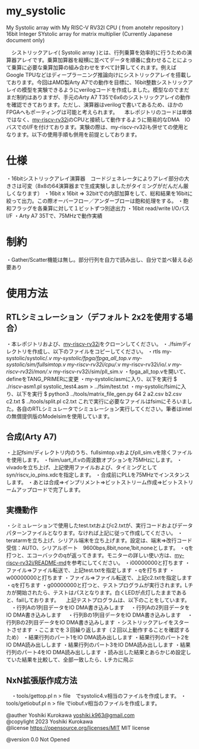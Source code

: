 # my_systolic

My Systolic array with My RISC-V RV32I CPU ( from anotehr repository )
16bit Integer SYstolic array for matrix multiplier
(Currently Japanese document only)

　シストリックアレイ( Systolic array )とは、行列乗算を効率的に行うための演算器アレイです。乗算加算器を縦横に並べてデータを順番に食わせることによって乗算に必要な乗算加算の組み合わせをすべて計算してくれます。例えばGoogle TPUなどはディープラーニング推論向けにシストリックアレイを搭載しております。今回はAMD製Arty A7での動作を目標に、16bit整数シストリックアレイの模型を実験できるようにverilogコードを作成しました。模型なのでまだまだ制約はありますが、手元のArty A7 T35で6x6のシストリックアレイの動作を確認できております。ただし、演算器はverilogで書いてあるため、ほかのFPGAへもポーティングは可能と考えられます。
　本レポジトリのコードは単体ではなく、[my-riscv-rv32i](https://github.com/yoshiki9636/my-riscv-rv32i)のCPUと接続して動作するように簡易的なDMA　IOバスでのI/Fを付けております。実験の際は、my-riscv-rv32iも併せての使用となります。以下の使用手順も併用を前提としております。

# 仕様
・16bitシストリックアレイ演算器　コードジェネレータによりアレイ部分の大きさは可変（8x8の64演算器まで生成実験しましたがタイミングがだんだん厳しくなります）
・16bit x 16bit ⇒ 32bitでの内部加算をして、総和結果を16bitに絞って出力。この際オーバーフロー／アンダーブローは飽和処理をする。
・飽和フラッグを各乗算に対して１ビットずつ別途出力
・16bit read/write I/Oバス I/F
・Arty A7 35Tで、75MHzで動作実績
# 制約
・Gather/Scatter機能は無し。部分行列を自力で読み出し、自分で並べ替える必要あり

# 使用方法
## RTLシミュレーション（デフォルト 2x2を使用する場合）
・本レポジトリおよび、[my-riscv-rv32i](https://github.com/yoshiki9636/my-riscv-rv32i)をクローンしてください。
・./fsimディレクトリを作成し、以下のファイルをコピーしてください。
 ・rtls
  my-systolic/systolic/*.v
  my-systolic/fpga/fpga_all_top.v
  my-systolic/sim/fullsimtop.v
  my-riscv-rv32i/cpu/*.v
  my-riscv-rv32i/io/*.v
  my-riscv-rv32i/mon/*.v
  my-riscv-rv32i/sim/pll_sim.v
・fpga_all_top.vを開いて、defineをTANG_PRIMERに変更
・my-systolic/asmに入り、以下を実行
  $ ./riscv-asm1.pl systolic_test4.asm > ../fsim/test.txt
・my-systolic/fsimに入り、以下を実行
  $ python3 ../tools/matrix_file_gen.py 64 2 a2.csv b2.csv c2.txt
  $ ../tools/split.pl c2.txt
これで実行に必要なファイルはfsimにそろいました。各自のRTLシミュレータでシミュレーション実行してください。筆者はintelの無償提供版のModelsimを使用しています。

## 合成(Arty A7)
・上記fsim/ディレクトリ内のうち、fullsimtop.vおよびpll_sim.vを除くファイルを使用します。
・fsim/uart_if.vの周波数オプションを75MHzにします。
・vivadoを立ち上げ、上記使用ファイルおよび、タイミングとしてsyn/riscv_io_pins.xdcを指定します。
・合成前にPLLを75MHzでインスタンスします。
・あとは合成⇒インプリメント⇒ビットストリーム作成⇒ビットストリームアップロードで完了します。

## 実機動作
・シミュレーションで使用したtest.txtおよびc2.txtが、実行コードおよびデータパターンファイルとなります。なければ上記に従って作成してください。
・teratarmを立ち上げ、シリアル端末を立ち上げます。設定は、端末⇒改行コード　受信：AUTO、シリアルポート　9600bps,8bit,none,1bit,noneとします。
・qを打つと、エコーバックのqが返ってきます。モニターの詳しい使い方は、[my-riscv-rv32i/README-md](https://github.com/yoshiki9636/my-riscv-rv32i)を参考にしてください。
・i00000000と打ちます
・ファイル⇒ファイル転送で、上記test.txtを指定します
・qを打ちます
・w00000000と打ちます
・ファイル⇒ファイル転送で、上記c2.txtを指定します
・qを打ちます
・g00000000と打つと、テストプログラムが実行されます。Lチカが開始されたら、テストはパスとなります。白くLEDが点灯したままであると、failしております。
　上記テストプログラムは、以下のことをしています。
 　・行列Aの1列目データをIO DMA書き込みします
 　・行列Aの2列目データをIO DMA書き込みします
 　・行列Bの1列目データをIO DMA書き込みします
 　・行列Bの2列目データをIO DMA書き込みします
  ・シストリックアレイをスタートさせます
  ・ここまでを３回繰り返します（２回以上動作することを確認するため）
  ・結果行列のパート1をIO DMA読み出しします
  ・結果行列のパート2をIO DMA読み出しします
  ・結果行列のパート3をIO DMA読み出しします
  ・結果行列のパート4をIO DMA読み出しします
  ・読み出した結果とあらかじめ設定していた結果を比較して、全部一致したら、Lチカに飛ぶ

## NxN拡張版作成方法
　・tools/gettop.pl n > file　でsystolic4.v相当のファイルを作成します。
 ・tools/getiobuf.pl n > file でiobuf.v相当のファイルを作成します。


@auther		Yoshiki Kurokawa <yoshiki.k963@gmail.com>  
@copylight	2023 Yoshiki Kurokawa  
@license	https://opensource.org/licenses/MIT     MIT license  

@version	0.0 Not Opened  
